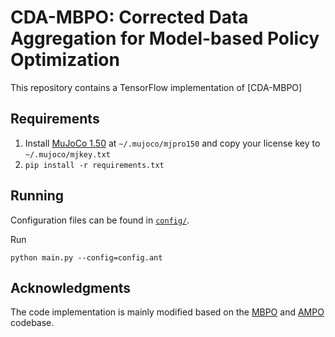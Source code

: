 # CDA-MBPO: Corrected Data Aggregation for Model-based Policy Optimization

This repository contains a TensorFlow implementation of [CDA-MBPO]


## Requirements

1. Install [MuJoCo 1.50](https://www.roboti.us/index.html) at `~/.mujoco/mjpro150` and copy your license key to `~/.mujoco/mjkey.txt`
2. `pip install -r requirements.txt`

## Running
Configuration files can be found in [`config/`](config). 

Run
```
python main.py --config=config.ant
```



## Acknowledgments
The code implementation is mainly modified based on the [MBPO](https://github.com/JannerM/mbpo) and [AMPO](https://github.com/RockySJ/ampo) codebase.
